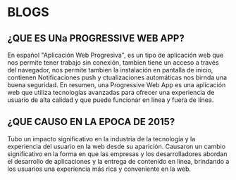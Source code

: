 # BLOGS

## ¿QUE ES UNa PROGRESSIVE WEB APP? ##

En español "Aplicación Web Progresiva", es un tipo de aplicación web que nos permite tener trabajo sin conexión, tambien tiene un acceso a través del navegador, nos permite tambien la instalación en pantalla de inicio, contienen Notificaciones push y ctualizaciones automáticas nos birnda una buena seguridad.
En resumen, una Progressive Web App es una aplicación web que utiliza tecnologías avanzadas para ofrecer una experiencia de usuario de alta calidad y que puede funcionar en línea y fuera de línea.

## ¿QUE CAUSO EN LA EPOCA DE 2015? ##

Tubo un impacto significativo en la industria de la tecnología y la experiencia del usuario en la web desde su aparición.
Causaron un cambio significativo en la forma en que las empresas y los desarrolladores abordan el desarrollo de aplicaciones y la entrega de contenido en línea, brindando a los usuarios una experiencia más rica y conveniente en la web.

